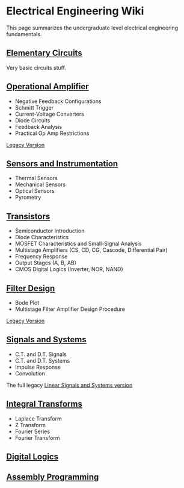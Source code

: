 # Electrical Engineering Wiki

This page summarizes the undergraduate level electrical engineering fundamentals.

## [Elementary Circuits](archive/circuit.html)

Very basic circuits stuff.

## [Operational Amplifier](opamp.html)

- Negative Feedback Configurations
- Schmitt Trigger
- Current-Voltage Converters
- Diode Circuits
- Feedback Analysis
- Practical Op Amp Restrictions

[Legacy Version](archive/opamp.html)

## [Sensors and Instrumentation](sensors.html)

- Thermal Sensors
- Mechanical Sensors
- Optical Sensors
- Pyrometry

## [Transistors](transistors.html)

- Semiconductor Introduction
- Diode Characteristics
- MOSFET Characteristics and Small-Signal Analysis
- Multistage Amplifiers (CS, CD, CG, Cascode, Differential Pair)
- Frequency Response
- Output Stages (A, B, AB)
- CMOS Digital Logics (Inverter, NOR, NAND)

## [Filter Design](filter.html)

- Bode Plot
- Multistage Filter Amplifier Design Procedure

[Legacy Version](archive/filter.html)

## [Signals and Systems](systems.html)

- C.T. and D.T. Signals
- C.T. and D.T. Systems
- Impulse Response
- Convolution

The full legacy [Linear Signals and Systems version](archive/signals_systems.html)

## [**Integral Transforms**](itransform.html)

- Laplace Transform
- Z Transform
- Fourier Series
- Fourier Transform

## [Digital Logics](digital_logics.html)

## [Assembly Programming](assembly.html)

